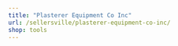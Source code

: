 ```yaml
---
title: "Plasterer Equipment Co Inc"
url: /sellersville/plasterer-equipment-co-inc/
shop: tools
---
```

